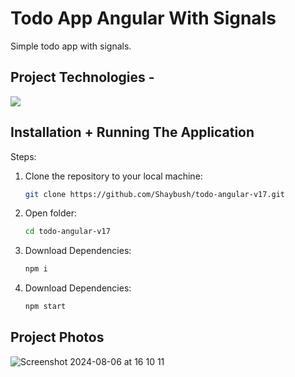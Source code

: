 # Todo App Angular With Signals

Simple todo app with signals.

## Project Technologies - 

<img src="https://skillicons.dev/icons?i=angular,typescript,webstorm&perline=7" />

## Installation + Running The Application

Steps: 

1. Clone the repository to your local machine:
   ```sh
   git clone https://github.com/Shaybush/todo-angular-v17.git
   
2. Open folder:
   ```sh
   cd todo-angular-v17

3. Download Dependencies:
   ```sh
   npm i

4. Download Dependencies:
   ```sh
   npm start

## Project Photos

![Screenshot 2024-08-06 at 16 10 11](https://github.com/user-attachments/assets/af2b0dcd-74fb-470d-b4a5-663aa545432c)
